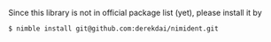 Since this library is not in official package list (yet), please install it by
```
$ nimble install git@github.com:derekdai/nimident.git
```
